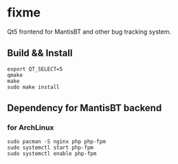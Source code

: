 fixme
=====

Qt5 frontend for MantisBT and other bug tracking system.


## Build && Install

```
export QT_SELECT=5
qmake
make
sudo make install
```

## Dependency for MantisBT backend

### for ArchLinux

```
sudo pacman -S nginx php php-fpm
sudo systemctl start php-fpm
sudo systemctl enable php-fpm
```
